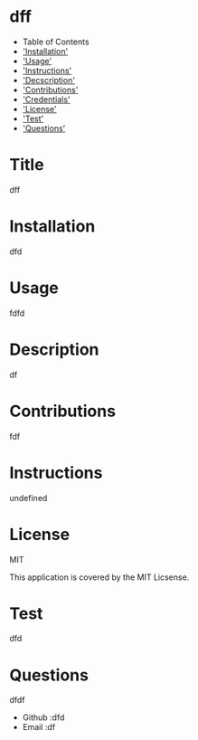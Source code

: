 # dff
* Table of Contents
* ['Installation'](#installation)
* ['Usage'](#usage)
* ['Instructions'](#instructions)
* ['Decscription'](#description)
* ['Contributions'](#contributions)
* ['Credentials'](#credentials)
* ['License'](#license)
* ['Test'](#test)
* ['Questions'](#questions)

        
# Title
dff
# Installation
dfd
# Usage 
fdfd
# Description
df
# Contributions
fdf
# Instructions
undefined
# License
MIT


This application is covered by the MIT Licsense.
# Test
dfd

# Questions
dfdf
* Github :dfd
* Email :df